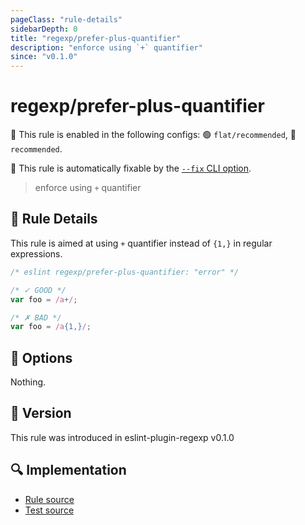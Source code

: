 ```yaml
---
pageClass: "rule-details"
sidebarDepth: 0
title: "regexp/prefer-plus-quantifier"
description: "enforce using `+` quantifier"
since: "v0.1.0"
---
```

# regexp/prefer-plus-quantifier

💼 This rule is enabled in the following configs: 🟢 `flat/recommended`, 🔵 `recommended`.

🔧 This rule is automatically fixable by the [`--fix` CLI option](https://eslint.org/docs/latest/user-guide/command-line-interface#--fix).

<!-- end auto-generated rule header -->

> enforce using `+` quantifier

## :book: Rule Details

This rule is aimed at using `+` quantifier instead of `{1,}` in regular expressions.

<eslint-code-block fix>

```js
/* eslint regexp/prefer-plus-quantifier: "error" */

/* ✓ GOOD */
var foo = /a+/;

/* ✗ BAD */
var foo = /a{1,}/;
```

</eslint-code-block>

## :wrench: Options

Nothing.

## :rocket: Version

This rule was introduced in eslint-plugin-regexp v0.1.0

## :mag: Implementation

- [Rule source](https://github.com/ota-meshi/eslint-plugin-regexp/blob/master/lib/rules/prefer-plus-quantifier.ts)
- [Test source](https://github.com/ota-meshi/eslint-plugin-regexp/blob/master/tests/lib/rules/prefer-plus-quantifier.ts)
